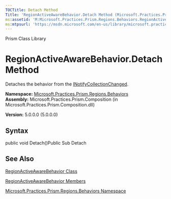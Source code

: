 ```yaml
---
TOCTitle: Detach Method
Title: 'RegionActiveAwareBehavior.Detach Method (Microsoft.Practices.Prism.Regions.Behaviors)'
ms:assetid: 'M:Microsoft.Practices.Prism.Regions.Behaviors.RegionActiveAwareBehavior.Detach'
ms:mtpsurl: 'https://msdn.microsoft.com/en-us/library/microsoft.practices.prism.regions.behaviors.regionactiveawarebehavior.detach(v=pandp.50)'
---
```


Prism Class Library

RegionActiveAwareBehavior.Detach Method
===========================================

Detaches the behavior from the [INotifyCollectionChanged](http://msdn.microsoft.com/en-us/library/ms668629).

**Namespace:** [Microsoft.Practices.Prism.Regions.Behaviors](https://msdn.microsoft.com/library/microsoft.practices.prism.regions.behaviors)
**Assembly:** Microsoft.Practices.Prism.Composition (in Microsoft.Practices.Prism.Composition.dll)

**Version:** 5.0.0.0 (5.0.0.0)

## Syntax


public void Detach()Public Sub Detach

See Also
--------


[RegionActiveAwareBehavior Class](https://msdn.microsoft.com/library/microsoft.practices.prism.regions.behaviors.regionactiveawarebehavior)

[RegionActiveAwareBehavior Members](https://msdn.microsoft.com/allmembers.t:microsoft.practices.prism.regions.behaviors.regionactiveawarebehavior)

[Microsoft.Practices.Prism.Regions.Behaviors Namespace](https://msdn.microsoft.com/library/microsoft.practices.prism.regions.behaviors)
